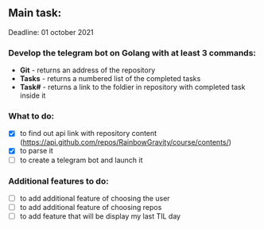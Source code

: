 ## Main task:

Deadline: 01 october 2021

### Develop the telegram bot on Golang with at least 3 commands:
* <b>Git</b> - returns an address of the repository
* <b>Tasks</b> - returns a numbered list of the completed tasks
* <b>Task#</b> - returns a link to the foldier in repository with completed task inside it

### What to do:

- [x] to find out api link with repository content (https://api.github.com/repos/RainbowGravity/course/contents/)
- [x] to parse it
- [ ] to create a telegram bot and launch it

### Additional features to do:

- [ ] to add additional feature of choosing the user 
- [ ] to add additional feature of choosing repos
- [ ] to add feature that will be display my last TIL day